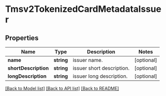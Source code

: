 # Tmsv2TokenizedCardMetadataIssuer

## Properties
Name | Type | Description | Notes
------------ | ------------- | ------------- | -------------
**name** | **string** | issuer name. | [optional] 
**shortDescription** | **string** | issuer short description. | [optional] 
**longDescription** | **string** | issuer long  description. | [optional] 

[[Back to Model list]](../README.md#documentation-for-models) [[Back to API list]](../README.md#documentation-for-api-endpoints) [[Back to README]](../README.md)


